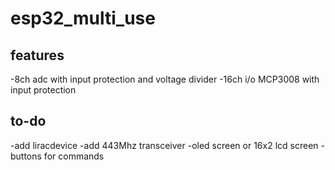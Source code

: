# esp32_multi_use

## features
 -8ch adc with input protection and voltage divider 
 -16ch i/o MCP3008  with input protection




## to-do 
 -add liracdevice 
 -add 443Mhz transceiver
 -oled screen or 16x2 lcd screen 
 -buttons for commands 
